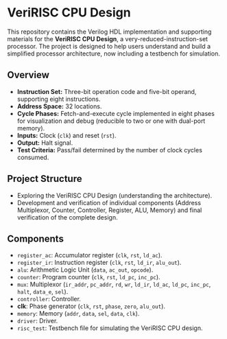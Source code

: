 # VeriRISC CPU Design

This repository contains the Verilog HDL implementation and supporting materials for the **VeriRISC CPU Design**, a very-reduced-instruction-set processor. The project is designed to help users understand and build a simplified processor architecture, now including a testbench for simulation.

## Overview
- **Instruction Set:** Three-bit operation code and five-bit operand, supporting eight instructions.
- **Address Space:** 32 locations.
- **Cycle Phases:** Fetch-and-execute cycle implemented in eight phases for visualization and debug (reducible to two or one with dual-port memory).
- **Inputs:** Clock (`clk`) and reset (`rst`).
- **Output:** Halt signal.
- **Test Criteria:** Pass/fail determined by the number of clock cycles consumed.

## Project Structure
- Exploring the VeriRISC CPU Design (understanding the architecture).
- Development and verification of individual components (Address Multiplexor, Counter, Controller, Register, ALU, Memory) and final verification of the complete design.

## Components
- `register_ac`: Accumulator register (`clk`, `rst`, `ld_ac`).
- `register_ir`: Instruction register (`clk`, `rst`, `ld_ir`, `alu_out`).
- `alu`: Arithmetic Logic Unit (`data`, `ac_out`, `opcode`).
- `counter`: Program counter (`clk`, `rst`, `ld_pc`, `inc_pc`).
- `mux`: Multiplexor (`ir_addr`, `pc_addr`, `rd`, `wr`, `ld_ir`, `ld_ac`, `ld_pc`, `inc_pc`, `halt`, `data_e`, `sel`).
- `controller`: Controller.
- **clk**: Phase generator (`clk`, `rst`, `phase`, `zero`, `alu_out`).
- `memory`: Memory (`addr`, `data`, `sel`, `data`, `clk`).
- `driver`: Driver.
- `risc_test`: Testbench file for simulating the VeriRISC CPU design.